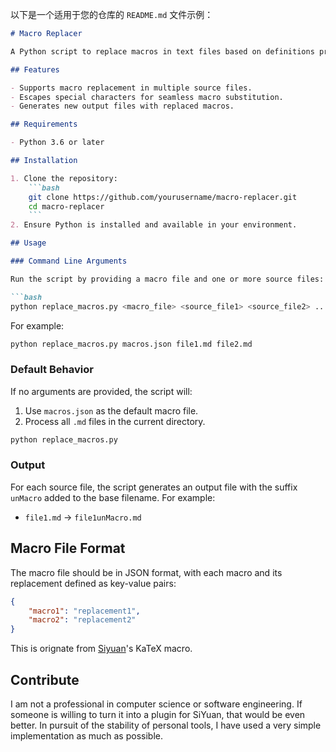 以下是一个适用于您的仓库的 `README.md` 文件示例：

~~~markdown
# Macro Replacer

A Python script to replace macros in text files based on definitions provided in a JSON file. This tool is especially useful for automating text processing in markdown or other text-based formats.

## Features

- Supports macro replacement in multiple source files.
- Escapes special characters for seamless macro substitution.
- Generates new output files with replaced macros.

## Requirements

- Python 3.6 or later

## Installation

1. Clone the repository:
    ```bash
    git clone https://github.com/yourusername/macro-replacer.git
    cd macro-replacer
    ```
2. Ensure Python is installed and available in your environment.

## Usage

### Command Line Arguments

Run the script by providing a macro file and one or more source files:

```bash
python replace_macros.py <macro_file> <source_file1> <source_file2> ...
~~~

For example:

```bash
python replace_macros.py macros.json file1.md file2.md
```

### Default Behavior

If no arguments are provided, the script will:

1. Use `macros.json` as the default macro file.
2. Process all `.md` files in the current directory.

```bash
python replace_macros.py
```

### Output

For each source file, the script generates an output file with the suffix `unMacro` added to the base filename. For example:

- `file1.md` → `file1unMacro.md`

## Macro File Format

The macro file should be in JSON format, with each macro and its replacement defined as key-value pairs:

```json
{
    "macro1": "replacement1",
    "macro2": "replacement2"
}
```

This is orignate from [Siyuan](https://b3log.org/siyuan/)'s KaTeX macro.

## Contribute

I am not a professional in computer science or software engineering. If someone is willing to turn it into a plugin for SiYuan, that would be even better. In pursuit of the stability of personal tools, I have used a very simple implementation as much as possible.